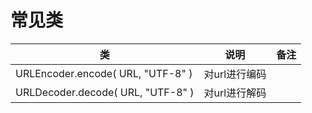 # 常见类
|类|说明|备注|
|----|----|----|
|URLEncoder.encode( URL, "UTF-8" )|对url进行编码|
|URLDecoder.decode( URL, "UTF-8" )|对url进行解码|